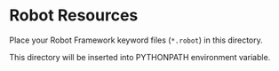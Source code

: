 # Robot Resources

Place your Robot Framework keyword files (`*.robot`) in this directory.

This directory will be inserted into PYTHONPATH environment variable.
